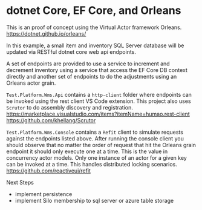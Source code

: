 # dotnet Core, EF Core, and Orleans
This is an proof of concept using the Virtual Actor framework Orleans.
https://dotnet.github.io/orleans/

In this example, a small item and inventory SQL Server database will be updated via RESTful dotnet core web api endpoints. 

A set of endpoints are provided to use a service to increment and decrement inventory using a service that access the EF Core DB context directly and another set of endpoints to do the adjustments using an Orleans actor grain. 

`Test.Platform.Wms.Api` contains a `http-client` folder where endpoints can be invoked using the rest client VS Code extension.
This project also uses `Scrutor` to do assembly discovery and registration.
https://marketplace.visualstudio.com/items?itemName=humao.rest-client
<br/>
https://github.com/khellang/Scrutor

`Test.Platform.Wms.Console` contains a `Refit` client to simulate requests against the endpoints listed above. After running the console client you should observe that no matter the order of request that hit the Orleans grain endpoint it should only execute one at a time. This is the value in concurrency actor models. Only one instance of an actor for a given key can be invoked at a time. This handles distributed locking scenarios.
https://github.com/reactiveui/refit


Next Steps
* implement persistence
* implement Silo membership to sql server or azure table storage
  